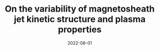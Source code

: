 ---
title: "On the variability of magnetosheath jet kinetic structure and plasma properties"
collection: publications
permalink: /publication/2022-raptis-b
date: 2022-08-01
venue: 'Geophysical Research Letters (GRL)'
paperurl: 'http://savvasraptis.github.io/publications'
link: 'http://savvasraptis.github.io/publications'
citation: '<b>Raptis, S.</b>, Karlsson, T., Vaivads, A., Lindberg, M., Johlander, A., & Trollvik, H. (2022). On the variability of magnetosheath jet kinetic structure and plasma properties. Geophysical Research Letters, (<b>under review</b>)'
---